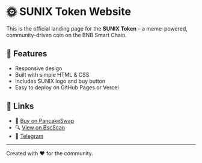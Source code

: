 # 🌞 SUNIX Token Website

This is the official landing page for the **SUNIX Token** – a meme-powered, community-driven coin on the BNB Smart Chain.

## 🚀 Features

- Responsive design
- Built with simple HTML & CSS
- Includes SUNIX logo and buy button
- Easy to deploy on GitHub Pages or Vercel

## 📎 Links

- 🔗 [Buy on PancakeSwap](https://pancakeswap.finance/swap?outputCurrency=0x6f12d6a9df78981ba8e49bf8fdd03628227239d7)
- 🔍 [View on BscScan](https://bscscan.com/token/0x6f12d6a9df78981ba8e49bf8fdd03628227239d7)
- 💬 [Telegram](https://t.me/SunixToken)

---

Created with ❤️ for the community.
